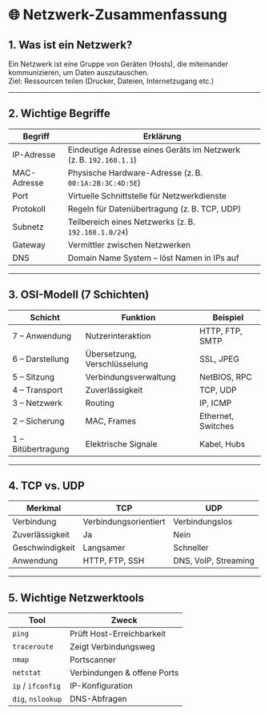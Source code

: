 # 🌐 Netzwerk-Zusammenfassung

## 1. Was ist ein Netzwerk?
Ein Netzwerk ist eine Gruppe von Geräten (Hosts), die miteinander kommunizieren, um Daten auszutauschen.  
Ziel: Ressourcen teilen (Drucker, Dateien, Internetzugang etc.)

---

## 2. Wichtige Begriffe

| Begriff | Erklärung |
|--------|-----------|
| IP-Adresse | Eindeutige Adresse eines Geräts im Netzwerk (z. B. `192.168.1.1`) |
| MAC-Adresse | Physische Hardware-Adresse (z. B. `00:1A:2B:3C:4D:5E`) |
| Port | Virtuelle Schnittstelle für Netzwerkdienste |
| Protokoll | Regeln für Datenübertragung (z. B. TCP, UDP) |
| Subnetz | Teilbereich eines Netzwerks (z. B. `192.168.1.0/24`) |
| Gateway | Vermittler zwischen Netzwerken |
| DNS | Domain Name System – löst Namen in IPs auf |

---

## 3. OSI-Modell (7 Schichten)

| Schicht | Funktion | Beispiel |
|--------|----------|----------|
| 7 – Anwendung | Nutzerinteraktion | HTTP, FTP, SMTP |
| 6 – Darstellung | Übersetzung, Verschlüsselung | SSL, JPEG |
| 5 – Sitzung | Verbindungsverwaltung | NetBIOS, RPC |
| 4 – Transport | Zuverlässigkeit | TCP, UDP |
| 3 – Netzwerk | Routing | IP, ICMP |
| 2 – Sicherung | MAC, Frames | Ethernet, Switches |
| 1 – Bitübertragung | Elektrische Signale | Kabel, Hubs |

---

## 4. TCP vs. UDP

| Merkmal | TCP | UDP |
|--------|-----|-----|
| Verbindung | Verbindungsorientiert | Verbindungslos |
| Zuverlässigkeit | Ja | Nein |
| Geschwindigkeit | Langsamer | Schneller |
| Anwendung | HTTP, FTP, SSH | DNS, VoIP, Streaming |

---

## 5. Wichtige Netzwerktools

| Tool | Zweck |
|------|--------|
| `ping` | Prüft Host-Erreichbarkeit |
| `traceroute` | Zeigt Verbindungsweg |
| `nmap` | Portscanner |
| `netstat` | Verbindungen & offene Ports |
| `ip` / `ifconfig` | IP-Konfiguration |
| `dig`, `nslookup` | DNS-Abfragen |
